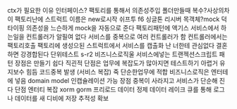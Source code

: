 

ctx가 필요한 이유
인터페이스?
팩토리를 통해서 의존성주입
폴더만들때 복수?사상의차이
팩토리난에 스트럭트 이름은 new로시작
쉬프투 f6
싱글톤
리시버
목객체?mock
덕타이핑
의존성을 느슨하게
mock을 자동으로 준다
팩토리패턴에 액기스 
서비스에서 하는일을 컨트롤러가 알필여 없다
서비스를 중복으로 여러 컨트롤러가 함
컨트롤러에서는 팩토리호출
팩토리에 생성으된 스트럭트에서 서비스를 
캡출화
난 너한테 관심없다 결혼하면 강경합된다
단위테스트
s-r2
비즈니스로직울 서비스에넣는
트랜젝션스크립트 패턴
장점은 만들기 쉽다 직괸적
단점은 업무에 복잡도가 많아지면 테스트하기 아렵거 유지보수 힘듬
코드중복 발생 (서비스 복잡)
죽 단순한업무에 적합
비즈니스로직은 엔터테에 넣음
domain model
인캡슐레이션 가능
장점 중복이 사라지고
서비스가 단순해 진다
단점 엔터티 복잡
xorm gorm 프리로드
데이터 정제 데이터 레이크
큐를 통해 로그나 데이터를 새 디비에 저장
추적성 확보

